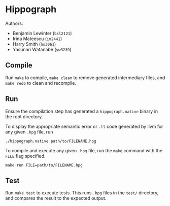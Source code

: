 # Hippograph

Authors:
* Benjamin Lewinter (`bsl2121`)
* Irina Mateescu (`im2441`)
* Harry Smith (`hs3061`)
* Yasunari Watanabe (`yw3239`)

## Compile

Run `make` to compile, `make clean` to remove generated intermediary files, and `make redo` to clean and recompile.

## Run

Ensure the compilation step has generated a `hippograph.native` binary in the root directory.

To display the appropriate semantic error or `.ll` code generated by llvm for any given `.hpg` file, run
```
./hippograph.native path/to/FILENAME.hpg
```

To compile and execute any given `.hpg` file, run the `make` command with the `FILE` flag specified.
```
make run FILE=path/to/FILENAME.hpg
```

## Test

Run `make test` to execute tests. This runs `.hpg` files in the `test/` directory, and compares the result to the expected output.

